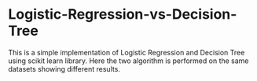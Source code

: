 # Logistic-Regression-vs-Decision-Tree
This is a simple implementation of Logistic Regression and Decision Tree using scikit learn library. Here the two algorithm is performed on the same datasets showing different results.
